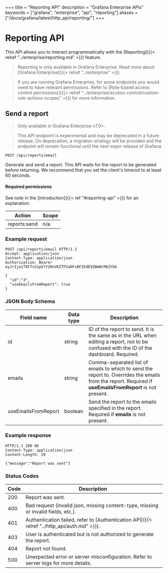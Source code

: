 +++
title = "Reporting API"
description = "Grafana Enterprise APIs"
keywords = ["grafana", "enterprise", "api", "reporting"]
aliases = ["/docs/grafana/latest/http_api/reporting/"]
+++

# Reporting API

This API allows you to interact programmatically with the [Reporting]({{< relref "../enterprise/reporting.md" >}}) feature.

> Reporting is only available in Grafana Enterprise. Read more about [Grafana Enterprise]({{< relref "../enterprise" >}}).

> If you are running Grafana Enterprise, for some endpoints you would need to have relevant permissions. Refer to [Role-based access control permissions]({{< relref "../enterprise/access-control/custom-role-actions-scopes" >}}) for more information.

## Send a report

> Only available in Grafana Enterprise v7.0+.

> This API endpoint is experimental and may be deprecated in a future release. On deprecation, a migration strategy will be provided and the endpoint will remain functional until the next major release of Grafana.

`POST /api/reports/email`

Generate and send a report. This API waits for the report to be generated before returning. We recommend that you set the client's timeout to at least 60 seconds.

#### Required permissions

See note in the [introduction]({{< ref "#reporting-api" >}}) for an explanation.

| Action       | Scope |
| ------------ | ----- |
| reports:send | n/a   |

### Example request

```http
POST /api/reports/email HTTP/1.1
Accept: application/json
Content-Type: application/json
Authorization: Bearer eyJrIjoiT0tTcG1pUlY2RnVKZTFVaDFsNFZXdE9ZWmNrMkZYbk

{
  "id":"3",
  "useEmailsFromReport": true
}
```

### JSON Body Schema

| Field name          | Data type | Description                                                                                                                                              |
| ------------------- | --------- | -------------------------------------------------------------------------------------------------------------------------------------------------------- |
| id                  | string    | ID of the report to send. It is the same as in the URL when editing a report, not to be confused with the ID of the dashboard. Required.                 |
| emails              | string    | Comma-separated list of emails to which to send the report to. Overrides the emails from the report. Required if **useEmailsFromReport** is not present. |
| useEmailsFromReport | boolean   | Send the report to the emails specified in the report. Required if **emails** is not present.                                                            |

### Example response

```http
HTTP/1.1 200 OK
Content-Type: application/json
Content-Length: 29

{"message":"Report was sent"}
```

### Status Codes

| Code | Description                                                                                 |
| ---- | ------------------------------------------------------------------------------------------- |
| 200  | Report was sent.                                                                            |
| 400  | Bad request (invalid json, missing content-type, missing or invalid fields, etc.).          |
| 401  | Authentication failed, refer to [Authentication API]({{< relref "../http_api/auth.md" >}}). |
| 403  | User is authenticated but is not authorized to generate the report.                         |
| 404  | Report not found.                                                                           |
| 500  | Unexpected error or server misconfiguration. Refer to server logs for more details.         |

